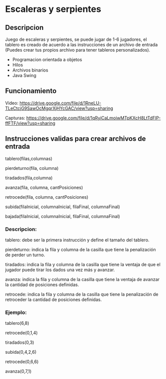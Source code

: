# Escaleras y serpientes

## Descripcion
Juego de escaleras y serpientes, se puede jugar de 1-6 jugadores, el tablero es creado de acuerdo a las instrucciones de un archivo de entrada (Puedes crear tus propios archivo para tener tableros personalizados).

- Programacion orientada a objetos
- Hilos
- Archivos binarios
- Java Swing

## Funcionamiento 
Video: https://drive.google.com/file/d/1RneLU-TLeCtcjG9SawOcMgqrXjHYcGAC/view?usp=sharing

Capturas: https://drive.google.com/file/d/1qRyiCaLmoiwMTpKXcH8LtTdFlP-ffFTF/view?usp=sharing

## Instrucciones validas para crear archivos de entrada
tablero(filas,columnas)

pierdeturno(fila, columna)

tiradados(fila,columna)

avanza(fila, columna, cantPosiciones)

retrocede(fila, columna, cantPosiciones)

subida(filaInicial, columnaInicial, filaFinal, columnaFinal)

bajada(filaInicial, columnaInicial, filaFinal, columnaFinal)

### Descripcion:

tablero: debe ser la primera instrucción y define el tamaño del tablero.

pierdeturno: indica la fila y columna de la casilla que tiene la penalización de perder un turno.

tiradados: indica la fila y columna de la casilla que tiene la ventaja de que el jugador puede tirar los dados una vez más y avanzar.

avanza: indica la fila y columna de la casilla que tiene la ventaja de avanzar la cantidad de posiciones definidas.

retrocede: indica la fila y columna de la casilla que tiene la penalización de retroceder la cantidad de posiciones definidas.

### Ejemplo:
tablero(6,8)

retrocede(0,1,4)

tiradados(0,3)

subida(0,4,2,6)

retrocede(0,6,6)

avanza(0,7,1)
